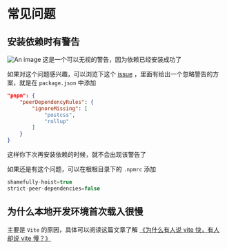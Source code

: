 # 常见问题

## 安装依赖时有警告
![An image](/qa1.jpg)
这是一个可以无视的警告，因为依赖已经安装成功了

如果对这个问题感兴趣，可以浏览下这个 [issue](https://github.com/pnpm/pnpm/issues/4183) ，里面有给出一个忽略警告的方案，就是在 `package.json` 中添加
``` json
"pnpm": {
    "peerDependencyRules": {
        "ignoreMissing": [
            "postcss",
            "rollup"
        ]
    }
}
```
这样你下次再安装依赖的时候，就不会出现该警告了

如果还是有这个问题，可以在根根目录下的 `.npmrc` 添加
``` js
shamefully-hoist=true
strict-peer-dependencies=false
```

## 为什么本地开发环境首次载入很慢
主要是 `Vite` 的原因，具体可以阅读这篇文章了解 [《为什么有人说 vite 快，有人却说 vite 慢？》](https://juejin.cn/post/7129041114174062628)
